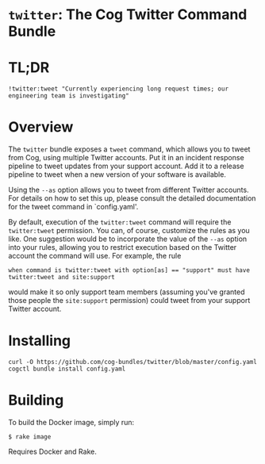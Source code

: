`twitter`: The Cog Twitter Command Bundle
=========================================

# TL;DR

    !twitter:tweet "Currently experiencing long request times; our engineering team is investigating"

# Overview

The `twitter` bundle exposes a `tweet` command, which allows you to
tweet from Cog, using multiple Twitter accounts. Put it in an incident
response pipeline to tweet updates from your support account. Add it
to a release pipeline to tweet when a new version of your software is
available.

Using the `--as` option allows you to tweet from different Twitter
accounts. For details on how to set this up, please consult the
detailed documentation for the tweet command in `config.yaml'.

By default, execution of the `twitter:tweet` command will require the
`twitter:tweet` permission. You can, of course, customize the rules as
you like. One suggestion would be to incorporate the value of the
`--as` option into your rules, allowing you to restrict execution
based on the Twitter account the command will use. For example, the rule

    when command is twitter:tweet with option[as] == "support" must have twitter:tweet and site:support

would make it so only support team members (assuming you've granted
those people the `site:support` permission) could tweet from your
support Twitter account.

# Installing

    curl -O https://github.com/cog-bundles/twitter/blob/master/config.yaml
    cogctl bundle install config.yaml

# Building

To build the Docker image, simply run:

    $ rake image

Requires Docker and Rake.
